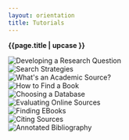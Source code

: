 ```yaml
---
layout: orientation
title: Tutorials
---
```

**{{page.title | upcase }}**

<div class="row">
  <div class="card-group">
    <div class="card">
        <img src="" alt="Developing a Research Question">
    </div>
    <div class="card">
        <img src="" alt="Search Strategies">
    </div>
    <div class="card">
        <img src="" alt="What's an Academic Source?">
    </div>
  </div>
</div>

<div class="row">
    <div class="card">
    <div class="card">
      <img src="" alt="How to Find a Book">
  </div>
    <div class="card">
      <img src="" alt="Choosing a Database">
  </div>
    <div class="card">
      <img src="" alt="Evaluating Online Sources">
    </div>
  </div>
</div>

<div class="row">
  <div class="card">
    <div class="card">
      <img src="" alt="Finding EBooks">
  </div>
    <div class="card">
      <img src="" alt="Citing Sources">
  </div>
    <div class="card">
      <img src="" alt="Annotated Bibliography">
    </div>
  </div>
</div>
